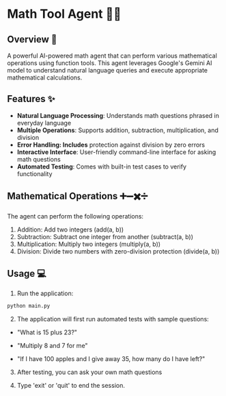 # Math Tool Agent 🤖🧮


## Overview 📝
A powerful AI-powered math agent that can perform various mathematical operations using function tools. This agent leverages Google's Gemini AI model to understand natural language queries and execute appropriate mathematical calculations.


## Features ✨

- **Natural Language Processing**: Understands math questions phrased in everyday language
- **Multiple Operations**: Supports addition, subtraction, multiplication, and division
- **Error Handling: Includes** protection against division by zero errors
- **Interactive Interface**: User-friendly command-line interface for asking math questions
- **Automated Testing**: Comes with built-in test cases to verify functionality


## Mathematical Operations ➕➖✖️➗

 The agent can perform the following operations:
1. Addition: Add two integers (add(a, b))
2. Subtraction: Subtract one integer from another (subtract(a, b))
3. Multiplication: Multiply two integers (multiply(a, b))
4. Division: Divide two numbers with zero-division protection (divide(a, b))

## Usage 💻
1. Run the application:
```bash
python main.py
```


2. The application will first run automated tests with sample questions:

- "What is 15 plus 23?"

- "Multiply 8 and 7 for me"

- "If I have 100 apples and I give away 35, how many do I have left?"


3. After testing, you can ask your own math questions

4. Type 'exit' or 'quit' to end the session.




